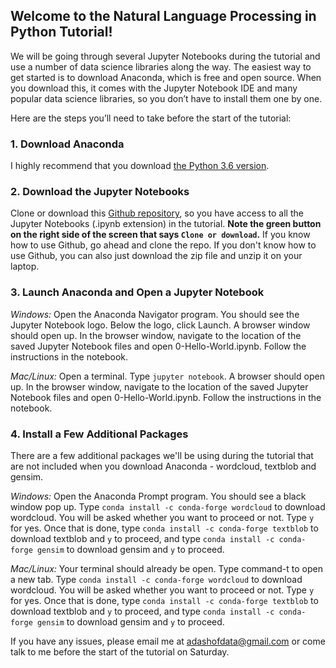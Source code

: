 ## Welcome to the Natural Language Processing in Python Tutorial!

We will be going through several Jupyter Notebooks during the tutorial and use a number of data science libraries along the way. The easiest way to get started is to download Anaconda, which is free and open source. When you download this, it comes with the Jupyter  Notebook IDE and many popular data science libraries, so you don’t have to install them one by one.

Here are the steps you’ll need to take before the start of the tutorial:

### 1. Download Anaconda
I highly recommend that you download [the Python 3.6 version](https://www.anaconda.com/download/).

### 2. Download the Jupyter Notebooks
Clone or download this [Github repository](https://github.com/adashofdata/nlp-in-python-tutorial), so you have access to all the Jupyter Notebooks (.ipynb extension) in the tutorial. **Note the green button on the right side of the screen that says `Clone or download`.** If you know how to use Github, go ahead and clone the repo. If you don't know how to use Github, you can also just download the zip file and unzip it on your laptop.

### 3. Launch Anaconda and Open a Jupyter Notebook

*Windows:*
Open the Anaconda Navigator program. You should see the Jupyter Notebook logo. Below the logo, click Launch. A browser window should open up. In the browser window, navigate to the location of the saved Jupyter Notebook files and open 0-Hello-World.ipynb. Follow the instructions in the notebook.

*Mac/Linux:*
Open a terminal. Type ```jupyter notebook```. A browser should open up. In the browser window, navigate to the location of the saved Jupyter Notebook files and open 0-Hello-World.ipynb. Follow the instructions in the notebook.

### 4. Install a Few Additional Packages

There are a few additional packages we'll be using during the tutorial that are not included when you download Anaconda - wordcloud, textblob and gensim.

*Windows:*
Open the Anaconda Prompt program. You should see a black window pop up. Type `conda install -c conda-forge wordcloud` to download wordcloud. You will be asked whether you want to proceed or not. Type `y` for yes. Once that is done, type `conda install -c conda-forge textblob` to download textblob and `y` to proceed, and type `conda install -c conda-forge gensim` to download gensim and `y` to proceed.

*Mac/Linux:*
Your terminal should already be open. Type command-t to open a new tab. Type `conda install -c conda-forge wordcloud` to download wordcloud. You will be asked whether you want to proceed or not. Type `y` for yes. Once that is done, type `conda install -c conda-forge textblob` to download textblob and `y` to proceed, and type `conda install -c conda-forge gensim` to download gensim and `y` to proceed.

If you have any issues, please email me at adashofdata@gmail.com or come talk to me before the start of the tutorial on Saturday.

